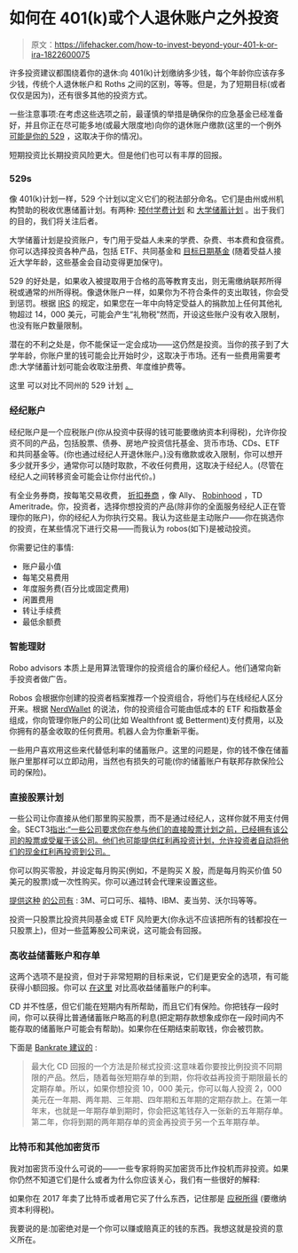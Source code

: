 # 如何在 401(k)或个人退休账户之外投资

> 原文：<https://lifehacker.com/how-to-invest-beyond-your-401-k-or-ira-1822600075>

许多投资建议都围绕着你的退休:向 401(k)计划缴纳多少钱，每个年龄你应该存多少钱，传统个人退休帐户和 Roths 之间的区别，等等。但是，为了短期目标(或者仅仅是因为)，还有很多其他的投资方式。



一些注意事项:在考虑这些选项之前，最谨慎的举措是确保你的应急基金已经准备好，并且你正在尽可能多地(或最大限度地)向你的退休账户缴款(这里的一个例外 [可能是你的 529](https://twocents.lifehacker.com/how-to-save-for-your-kids-college-and-still-live-1821927308) ，这取决于你的情况)。

短期投资比长期投资风险更大。但是他们也可以有丰厚的回报。

### 529s

像 401(k)计划一样，529 个计划以定义它们的税法部分命名。它们是由州或州机构赞助的税收优惠储蓄计划。有两种: [预付学费计划](https://investor.gov/additional-resources/general-resources/glossary/prepaid-tuition-plans) 和 [大学储蓄计划](https://investor.gov/additional-resources/general-resources/glossary/college-savings-plan) 。出于我们的目的，我们将关注后者。

大学储蓄计划是投资账户，专门用于受益人未来的学费、杂费、书本费和食宿费。你可以选择投资各种产品，包括 ETF、共同基金和 [目标日期基金](https://twocents.lifehacker.com/how-to-build-an-easy-beginner-set-and-forget-investm-1686878594) (随着受益人接近大学年龄，这些基金会自动变得更加保守)。

529 的好处是，如果收入被提取用于合格的高等教育支出，则无需缴纳联邦所得税或通常的州所得税。像退休账户一样，如果你为不符合条件的支出取钱，你会受到惩罚。根据 [IRS](https://www.irs.gov/newsroom/529-plans-questions-and-answers) 的规定，如果您在一年中向特定受益人的捐款加上任何其他礼物超过 14，000 美元，可能会产生“礼物税”然而，开设这些账户没有收入限制，也没有账户数量限制。

潜在的不利之处是，你不能保证一定会成功——这仍然是投资。当你的孩子到了大学年龄，你账户里的钱可能会比开始时少，这取决于市场。还有一些费用需要考虑:大学储蓄计划可能会收取注册费、年度维护费等。

这里 可以对比不同州的 529 计划 [。](http://plans.collegesavings.org/planComparisonState.aspx)

### 经纪账户

经纪账户是一个应税账户(你从投资中获得的钱可能要缴纳资本利得税)，允许你投资不同的产品，包括股票、债券、房地产投资信托基金、货币市场、CDs、ETF 和共同基金等。(你也通过经纪人开退休账户。)没有缴款或收入限制，你可以想开多少就开多少，通常你可以随时取款，不收任何费用，这取决于经纪人。(尽管在经纪人之间转移资金可能会让你付出代价。)

有全业务券商，按每笔交易收费， [折扣券商](https://www.nerdwallet.com/blog/investing/the-best-discount-brokers/) ，像 Ally、 [Robinhood](https://www.robinhood.com/) ，TD Ameritrade。你，投资者，选择你想投资的产品(除非你的全面服务经纪人正在管理你的账户)，你的经纪人为你执行交易。我认为这些是主动账户——你在挑选你的投资，在某些情况下进行交易——而我认为 robos(如下)是被动投资。

你需要记住的事情:

*   账户最小值
*   每笔交易费用
*   年度服务费(百分比或固定费用)
*   闲置费用
*   转让手续费
*   最低余额费

### 智能理财

Robo advisors 本质上是用算法管理你的投资组合的廉价经纪人。他们通常向新手投资者做广告。

Robos 会根据你创建的投资者档案推荐一个投资组合，将他们与在线经纪人区分开来。根据 [NerdWallet](https://www.nerdwallet.com/blog/investing/what-is-a-robo-advisor/) 的说法，你的投资组合可能由低成本的 ETF 和指数基金组成，你向管理你账户的公司(比如 Wealthfront 或 Betterment)支付费用，以及你拥有的基金收取的任何费用。机器人会为你重新平衡。

一些用户喜欢用这些来代替低利率的储蓄账户。这里的问题是，你的钱不像在储蓄账户里那样可以立即动用，当然也有损失的可能(你的储蓄账户有联邦存款保险公司的保险)。

### **直接股票计划**

一些公司让你直接从他们那里购买股票，而不是通过经纪人，这样你就不用支付佣金。SECT3[指出:“一些公司要求你在参与他们的直接股票计划之前，已经拥有该公司的股票或受雇于该公司。他们也可能提供红利再投资计划，允许投资者自动将他们的现金红利再投资到公司。](https://www.sec.gov/fast-answers/answersdriphtm.html)

你可以购买零股，并设定每月购买(例如，不是购买 X 股，而是每月购买价值 50 美元的股票)或一次性购买。你可以通过转会代理来设置这些。

[提供这种](https://www.directinvesting.com/search/no_fees_list.cfm) [的公司有](https://www-us.computershare.com/investor/3x/plans/planslist.asp?stype=dspp) : 3M、可口可乐、福特、IBM、麦当劳、沃尔玛等等。

投资一只股票比投资共同基金或 ETF 风险更大(你永远不应该把所有的钱都投在一只股票上)，但对一些蓝筹股公司来说，这可能会有回报。

### 高收益储蓄账户和存单

这两个选项不是投资，但对于非常短期的目标来说，它们是更安全的选项，有可能获得小额回报。你可以 [在这里](https://www.bankrate.com/banking/savings/rates/) 对比高收益储蓄账户的利率。

CD 并不性感，但它们能在短期内有所帮助，而且它们有保险。你把钱存一段时间，你可以获得比普通储蓄账户略高的利息(把定期存款想象成你在一段时间内不能存取的储蓄账户可能会有帮助)。如果你在任期结束前取钱，你会被罚款。

下面是 [Bankrate 建议的](https://www.gobankingrates.com/investing/7-best-short-term-investment-options/) :

> 最大化 CD 回报的一个方法是阶梯式投资:这意味着你要按比例投资不同期限的产品。然后，随着每张短期存单的到期，你将收益再投资于期限最长的定期存单。所以，如果你想投资 10，000 美元，你可以每人投资 2，000 美元在一年期、两年期、三年期、四年期和五年期的定期存款上。在第一年年末，也就是一年期存单到期时，你会把这笔钱存入一张新的五年期存单。第二年，你将到期的两年期存单的资金再投资于另一个五年期存单。

### 比特币和其他加密货币

我对加密货币没什么可说的——一些专家将购买加密货币比作投机而非投资。如果你仍然不知道它们是什么或者为什么你应该关心，我们有一些很好的解释:



如果你在 2017 年卖了比特币或者用它买了什么东西，记住那是 [应税所得](https://www.theverge.com/2018/1/29/16928768/cryptocurrency-bitcoin-how-to-file-taxes-2018-return-compliance-irs) (要缴纳资本利得税)。

我要说的是:加密绝对是一个你可以赚或赔真正的钱的东西。我想这就是投资的意义所在。